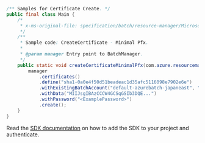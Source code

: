 ```java
/** Samples for Certificate Create. */
public final class Main {
    /*
     * x-ms-original-file: specification/batch/resource-manager/Microsoft.Batch/stable/2022-01-01/examples/CertificateCreate_Minimal.json
     */
    /**
     * Sample code: CreateCertificate - Minimal Pfx.
     *
     * @param manager Entry point to BatchManager.
     */
    public static void createCertificateMinimalPfx(com.azure.resourcemanager.batch.BatchManager manager) {
        manager
            .certificates()
            .define("sha1-0a0e4f50d51beadeac1d35afc5116098e7902e6e")
            .withExistingBatchAccount("default-azurebatch-japaneast", "sampleacct")
            .withData("MIIJsgIBAzCCCW4GCSqGSIb3DQE...")
            .withPassword("<ExamplePassword>")
            .create();
    }
}
```

Read the [SDK documentation](https://github.com/Azure/azure-sdk-for-java/blob/azure-resourcemanager-batch_1.0.0/sdk/batch/azure-resourcemanager-batch/README.md) on how to add the SDK to your project and authenticate.
